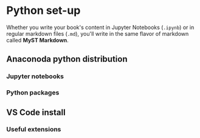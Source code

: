 # Python set-up

Whether you write your book's content in Jupyter Notebooks (`.ipynb`) or
in regular markdown files (`.md`), you'll write in the same flavor of markdown
called **MyST Markdown**.

## Anaconoda python distribution

### Jupyter notebooks

### Python packages

## VS Code install

### Useful extensions



